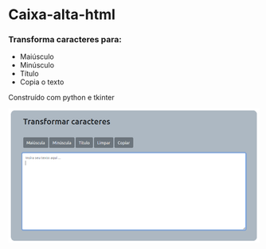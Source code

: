 # Caixa-alta-html
### Transforma caracteres para:
-  Maiúsculo
-  Minúsculo
-  Título
-  Copia o texto

Construído com python e tkinter

<div style="display: inline;">
  <img src="image/image1.png" alt="image1">
</div>

